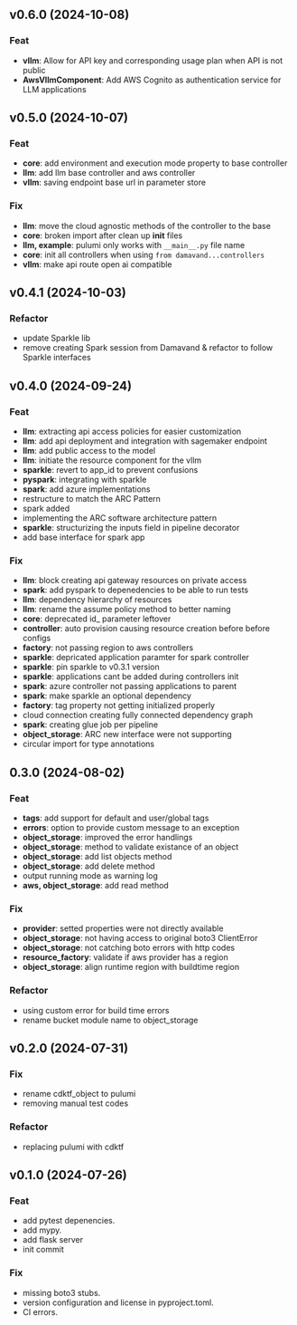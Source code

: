 ## v0.6.0 (2024-10-08)

### Feat

- **vllm**: Allow for API key and corresponding usage plan when API is not public
- **AwsVllmComponent**: Add AWS Cognito as authentication service for LLM applications

## v0.5.0 (2024-10-07)

### Feat

- **core**: add environment and execution mode property to base controller
- **llm**: add llm base controller and aws controller
- **vllm**: saving endpoint base url in parameter store

### Fix

- **llm**: move the cloud agnostic methods of the controller to the base
- **core**: broken import after clean up __init__ files
- **llm, example**: pulumi only works with `__main__.py` file name
- **core**: init all controllers when using `from damavand...controllers`
- **vllm**: make api route open ai compatible

## v0.4.1 (2024-10-03)

### Refactor

- update Sparkle lib
- remove creating Spark session from Damavand & refactor to follow Sparkle interfaces

## v0.4.0 (2024-09-24)

### Feat

- **llm**: extracting api access policies for easier customization
- **llm**: add api deployment and integration with sagemaker endpoint
- **llm**: add public access to the model
- **llm**: initiate the resource component for the vllm
- **sparkle**: revert to app_id to prevent confusions
- **pyspark**: integrating with sparkle
- **spark**: add azure implementations
- restructure to match the ARC Pattern
- spark added
- implementing the ARC software architecture pattern
- **sparkle**: structurizing the inputs field in pipeline decorator
- add base interface for spark app

### Fix

- **llm**: block creating api gateway resources on private access
- **spark**: add pyspark to depenedencies to be able to run tests
- **llm**: dependency hierarchy of resources
- **llm**: rename the assume policy method to better naming
- **core**: deprecated id_ parameter leftover
- **controller**: auto provision causing resource creation before before configs
- **factory**: not passing region to aws controllers
- **sparkle**: depricated application paramter for spark controller
- **sparkle**: pin sparkle to v0.3.1 version
- **sparkle**: applications cant be added during controllers init
- **spark**: azure controller not passing applications to parent
- **spark**: make sparkle an optional dependency
- **factory**: tag property not getting initialized properly
- cloud connection creating fully connected dependency graph
- **spark**: creating glue job per pipeline
- **object_storage**: ARC new interface were not supporting
- circular import for type annotations

## 0.3.0 (2024-08-02)

### Feat

- **tags**: add support for default and user/global tags
- **errors**: option to provide custom message to an exception
- **object_storage**: improved the error handlings
- **object_storage**: method to validate existance of an object
- **object_storage**: add list objects method
- **object_storage**: add delete method
- output running mode as warning log
- **aws, object_storage**: add read method

### Fix

- **provider**: setted properties were not directly available
- **object_storage**: not having access to original boto3 ClientError
- **object_storage**: not catching boto errors with http codes
- **resource_factory**: validate if aws provider has a region
- **object_storage**: align runtime region with buildtime region

### Refactor

- using custom error for build time errors
- rename bucket module name to object_storage

## v0.2.0 (2024-07-31)

### Fix

- rename cdktf_object to pulumi
- removing manual test codes

### Refactor

- replacing pulumi with cdktf

## v0.1.0 (2024-07-26)

### Feat

- add pytest depenencies.
- add mypy.
- add flask server
- init commit

### Fix

- missing boto3 stubs.
- version configuration and license in pyproject.toml.
- CI errors.
